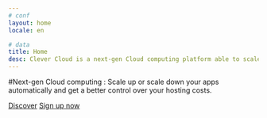 ```yaml
---
# conf
layout: home
locale: en

# data
title: Home
desc: Clever Cloud is a next-gen Cloud computing platform able to scale websites and apps automatically.
---
```

#Next-gen Cloud computing&nbsp;: Scale up or scale down your apps automatically and get a better control over your hosting costs.
<div class="call-for-action">
   <a class="btn btn-inverse btn-large" href="/en/the-cloud/solution">Discover</a>
   <a class="btn btn-primary btn-large" href="https://console.clever-cloud.com/">Sign up now</a>
</div>
